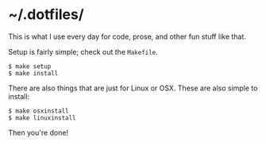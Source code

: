 # ~/.dotfiles/

This is what I use every day for code, prose, and other fun stuff like that.

Setup is fairly simple; check out the `Makefile`.

```
$ make setup
$ make install
```

There are also things that are just for Linux or OSX. These are also simple to
install:

```
$ make osxinstall
$ make linuxinstall
```

Then you're done!
